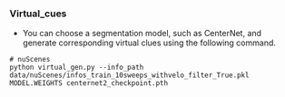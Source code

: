 ### Virtual_cues
- You can choose a segmentation model, such as CenterNet, and generate corresponding virtual clues using the following command.

```
# nuScenes
python virtual_gen.py --info_path data/nuScenes/infos_train_10sweeps_withvelo_filter_True.pkl  MODEL.WEIGHTS centernet2_checkpoint.pth 
```
